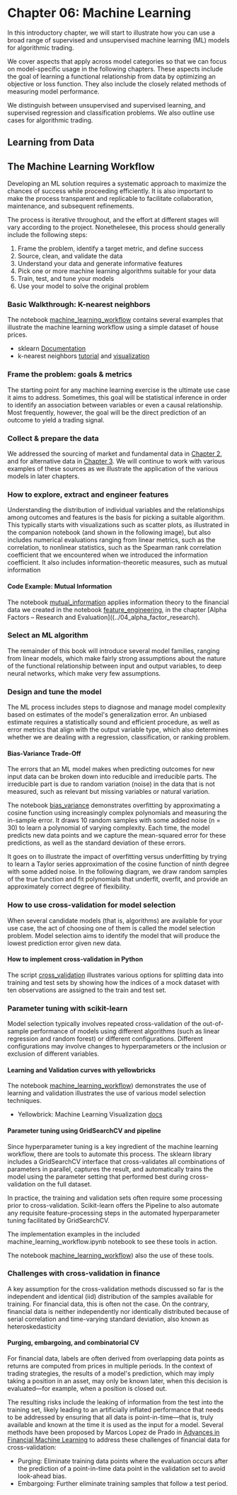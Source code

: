 # Chapter 06: Machine Learning

In this introductory chapter, we will start to illustrate how you can use a broad range of supervised and unsupervised machine learning (ML) models for algorithmic trading. 

 We cover aspects that apply across model categories so that we can focus on model-specific usage in the following chapters. These aspects include the goal of learning a functional relationship from data by optimizing an objective or loss function. They also include the closely related methods of measuring model performance.
 
 We distinguish between unsupervised and supervised learning, and supervised regression and classification problems. We also outline use cases for algorithmic trading.  

## Learning from Data

## The Machine Learning Workflow

Developing an ML solution requires a systematic approach to maximize the chances of success while proceeding efficiently. It is also important to make the process transparent and replicable to facilitate collaboration, maintenance, and subsequent refinements.

The process is iterative throughout, and the effort at different stages will vary according to the project. Nonethelesee, this process should generally include the following steps:

1. Frame the problem, identify a target metric, and define success
2. Source, clean, and validate the data
3. Understand your data and generate informative features
4. Pick one or more machine learning algorithms suitable for your data
5. Train, test, and tune your models
6. Use your model to solve the original problem


### Basic Walkthrough: K-nearest neighbors

The notebook [machine_learning_workflow](01_machine_learning_workflow.ipynb) contains several examples that illustrate the machine learning workflow using a simple dataset of house prices.

- sklearn [Documentation](http://scikit-learn.org/stable/documentation.html)
- k-nearest neighbors [tutorial](https://www.datacamp.com/community/tutorials/k-nearest-neighbor-classification-scikit-learn) and [visualization](http://vision.stanford.edu/teaching/cs231n-demos/knn/)

### Frame the problem: goals & metrics

The starting point for any machine learning exercise is the ultimate use case it aims to address. Sometimes, this goal will be statistical inference in order to identify an association between variables or even a causal relationship. Most frequently, however, the goal will be the direct prediction of an outcome to yield a trading signal.

### Collect & prepare the data

We addressed the sourcing of market and fundamental data in [Chapter 2](../02_market_and_fundamental_data), and for alternative data in [Chapter 3](../03_alternative_data). We will continue to work with various examples of these sources as we illustrate the application of the various models in later chapters. 

### How to explore, extract and engineer features

Understanding the distribution of individual variables and the relationships among outcomes and features is the basis for picking a suitable algorithm. This typically starts with visualizations such as scatter plots, as illustrated in the companion notebook (and shown in the following image), but also includes numerical evaluations ranging from linear metrics, such as the correlation, to nonlinear statistics, such as the Spearman rank correlation coefficient that we encountered when we introduced the information coefficient. It also includes information-theoretic measures, such as mutual information

#### Code Example: Mutual Information

The notebook [mutual_information](02_mutual_information.ipynb) applies information theory to the financial data we created in the notebook [feature_engineering](../04_alpha_factor_research/00_data/feature_engineering.ipynb), in the chapter [Alpha Factors – Research and Evaluation]((../04_alpha_factor_research).

### Select an ML algorithm

The remainder of this book will introduce several model families, ranging from linear models, which make fairly strong assumptions about the nature of the functional relationship between input and output variables, to deep neural networks, which make very few assumptions.

### Design and tune the model

The ML process includes steps to diagnose and manage model complexity based on estimates of the model's generalization error. An unbiased estimate requires a statistically sound and efficient procedure, as well as error metrics that align with the output variable type, which also determines whether we are dealing with a regression, classification, or ranking problem.

#### Bias-Variance Trade-Off

The errors that an ML model makes when predicting outcomes for new input data can be broken down into reducible and irreducible parts. The irreducible part is due to random variation (noise) in the data that is not measured, such as relevant but missing variables or natural variation. 

The notebook [bias_variance](03_bias_variance.ipynb) demonstrates overfitting by approximating a cosine function using increasingly complex polynomials and measuring the in-sample error.  It draws 10 random samples with some added noise (n = 30) to learn a polynomial of varying complexity. Each time, the model predicts new data points and we capture the mean-squared error for these predictions, as well as the standard deviation of these errors.

It goes on to illustrate the impact of overfitting versus underfitting by trying to learn a Taylor series approximation of the cosine function of ninth degree with some added noise. In the following diagram, we draw random samples of the true function and fit polynomials that underfit, overfit, and provide an approximately correct degree of flexibility.

### How to use cross-validation for model selection

When several candidate models (that is, algorithms) are available for your use case, the act of choosing one of them is called the model selection problem. Model selection aims to identify the model that will produce the lowest prediction error given new data.

#### How to implement cross-validation in Python

 The script [cross_validation](04_cross_validation.py) illustrates various options for splitting data into training and test sets by showing how the indices of a mock dataset with ten observations are assigned to the train and test set.
 
### Parameter tuning with scikit-learn

Model selection typically involves repeated cross-validation of the out-of-sample performance of models using different algorithms (such as linear regression and random forest) or different configurations. Different configurations may involve changes to hyperparameters or the inclusion or exclusion of different variables.

#### Learning and Validation curves with yellowbricks

The notebook [machine_learning_workflow](01_machine_learning_workflow.ipynb)) demonstrates the use of learning and validation  illustrates the use of various model selection techniques. 

- Yellowbrick: Machine Learning Visualization [docs](http://www.scikit-yb.org/en/latest/)

#### Parameter tuning using GridSearchCV and pipeline

Since hyperparameter tuning is a key ingredient of the machine learning workflow, there are tools to automate this process. The sklearn library includes a GridSearchCV interface that cross-validates all combinations of parameters in parallel, captures the result, and automatically trains the model using the parameter setting that performed best during cross-validation on the full dataset.

In practice, the training and validation sets often require some processing prior to cross-validation. Scikit-learn offers the Pipeline to also automate any requisite feature-processing steps in the automated hyperparameter tuning facilitated by GridSearchCV.

The implementation examples in the included machine_learning_workflow.ipynb notebook to see these tools in action.

The notebook [machine_learning_workflow](01_machine_learning_workflow.ipynb)) also the use of these tools.

### Challenges with cross-validation in finance

A key assumption for the cross-validation methods discussed so far is the independent and identical (iid) distribution of the samples available for training.
For financial data, this is often not the case. On the contrary, financial data is neither independently nor identically distributed because of serial correlation and time-varying standard deviation, also known as heteroskedasticity

#### Purging, embargoing, and combinatorial CV

For financial data, labels are often derived from overlapping data points as returns are computed from prices in multiple periods. In the context of trading strategies, the results of a model's prediction, which may imply taking a position in an asset, may only be known later, when this decision is evaluated—for example, when a position is closed out. 

The resulting risks include the leaking of information from the test into the training set, likely leading to an artificially inflated performance that needs to be addressed by ensuring that all data is point-in-time—that is, truly available and known at the time it is used as the input for a model. Several methods have been proposed by Marcos Lopez de Prado in [Advances in Financial Machine Learning](https://www.amazon.com/Advances-Financial-Machine-Learning-Marcos/dp/1119482089) to address these challenges of financial data for cross-validation:

- Purging: Eliminate training data points where the evaluation occurs after the prediction of a point-in-time data point in the validation set to avoid look-ahead bias.
- Embargoing: Further eliminate training samples that follow a test period.
